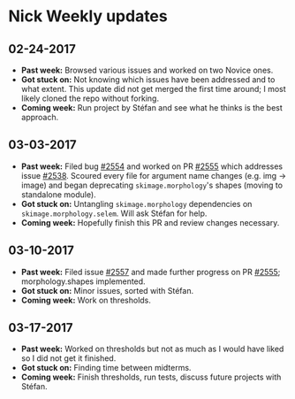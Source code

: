 # Nick Weekly updates

## 02-24-2017

- **Past week:** Browsed various issues and worked on two Novice ones.
- **Got stuck on:** Not knowing which issues have been addressed and to what
	extent. This update did not get merged the first time around; I most
	likely cloned the repo without forking.
- **Coming week:** Run project by Stéfan and see what he thinks is the best
	approach.

## 03-03-2017

- **Past week:** Filed bug [#2554](https://github.com/scikit-image/scikit-image/issues/2554) 
	and worked on PR [#2555](https://github.com/scikit-image/scikit-image/pull/2555)
	which addresses issue [#2538](https://github.com/scikit-image/scikit-image/issues/2538).
	Scoured every file for argument name changes (e.g. img -> image) and began
	deprecating `skimage.morphology`'s shapes (moving to standalone module).
- **Got stuck on:** Untangling `skimage.morphology` dependencies on
	`skimage.morphology.selem`. Will ask Stéfan for help.
- **Coming week:** Hopefully finish this PR and review changes necessary.

## 03-10-2017

- **Past week:** Filed issue [#2557](https://github.com/scikit-image/scikit-image/issues/2557)
and made further progress on PR [#2555](https://github.com/scikit-image/scikit-image/pull/2555);
morphology.shapes implemented.
- **Got stuck on:** Minor issues, sorted with Stéfan.
- **Coming week:** Work on thresholds.

## 03-17-2017

- **Past week:** Worked on thresholds but not as much as I would have liked so
I did not get it finished.
- **Got stuck on:** Finding time between midterms.
- **Coming week:** Finish thresholds, run tests, discuss future projects with 
Stéfan.